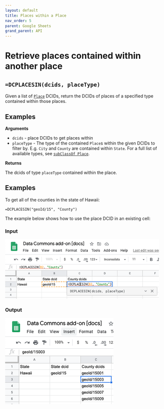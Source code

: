```yaml
---
layout: default
title: Places within a Place
nav_order: 5
parent: Google Sheets
grand_parent: API
---
```


# Retrieve places contained within another place

## `=DCPLACESIN(dcids, placeType)`

Given a list of [`Place`](https://datacommons.org/browser/Place) DCIDs, return the DCIDs of places of a specified type
contained within those places.

## Examples

**Arguments**
*   `dcids` - place DCIDs to get places within
*   `placeType` - The type of the contained `Place`s within the given
    DCIDs to filter by. E.g. `City` and `County` are contained within `State`. For a
    full list of available types, see [`subClassOf Place`](https://datacommons.org/browser/Place).

**Returns**

The dcids of type `placeType` contained within the place.

## Examples

To get all of the counties in the state of Hawaii:

```
=DCPLACESIN("geoId/15", "County")
```

The example below shows how to use the place DCID in an existing cell:

### Input

![](/assets/images/sheets/sheets_places_in_input.png)

### Output

![](/assets/images/sheets/sheets_places_in_output.png)
